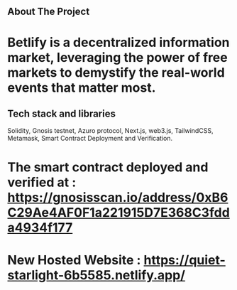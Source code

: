 

## About The Project
# Betlify is a decentralized information market, leveraging the power of free markets to demystify the real-world events that matter most.

## Tech stack and libraries
Solidity,
Gnosis testnet,
Azuro protocol,
Next.js,
web3.js,
TailwindCSS,
Metamask,
Smart Contract Deployment and Verification.


# The smart contract deployed and verified at : https://gnosisscan.io/address/0xB6C29Ae4AF0F1a221915D7E368C3fdda4934f177
# New Hosted Website : https://quiet-starlight-6b5585.netlify.app/



